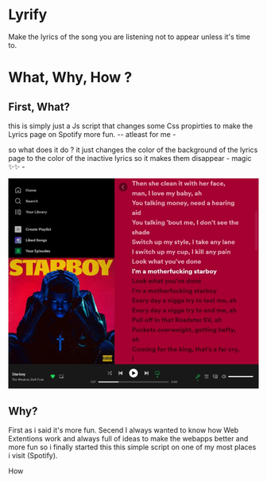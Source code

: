 # Lyrify
Make the lyrics of the song you are listening not to appear unless it's time to.

# What, Why, How ?

## First, What?
this is simply just a Js script that changes some Css propirties to make the Lyrics page on Spotify more fun.
-- atleast for me -

so what does it do ? 
it just changes the color of the background of the lyrics page to the color of the inactive lyrics so it makes them disappear - magic ✨✨ - 

![a pic of the lyrics page on spotify without the extention enabled](/imgs/Without-Extention.jpg "The Lame old lyrics page without the script")

## Why? 
First as i said it's more fun.
Secend I always wanted to know how Web Extentions work and always full of ideas to make the webapps better and more fun so i finally started this this simple script on one of my most places i visit (Spotify).

How